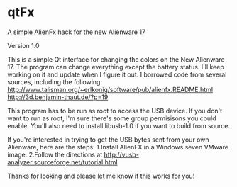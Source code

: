 qtFx
====

A simple AlienFx hack for the new Alienware 17

Version 1.0


This is a simple Qt interface for changing the colors on the New Alienware 17. The program can change everything except the battery status. I'll keep working on it and update when I figure it out. I borrowed code from several sources, including the following:
http://www.talisman.org/~erlkonig/software/pub/alienfx.README.html
http://3d.benjamin-thaut.de/?p=19

This program has to be run as root to access the USB device. If you don't want to run as root, I'm sure there's some group permisisons you could enable. You'll also need to install libusb-1.0 if you want to build from source.

If you're interested in trying to get the USB bytes sent from your own Alienware, here are the steps:
1.Install AlienFX in a Windows seven VMware image.
2.Follow the directions at http://vusb-analyzer.sourceforge.net/tutorial.html

Thanks for looking and please let me know if this works for you!
